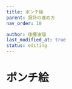 ```yaml
---
title: ポンチ絵
parent: 設計の進め方
nav_order: 10

author: 後藤波瑠
last_modified_at: true
status: editing
---
```


# **ポンチ絵**